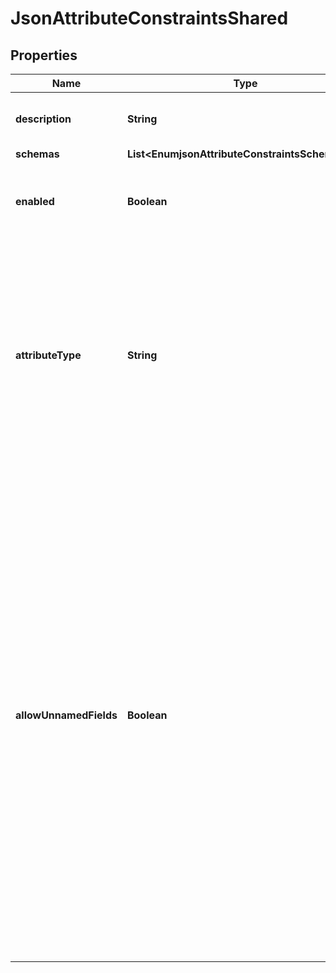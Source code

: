 

# JsonAttributeConstraintsShared


## Properties

| Name | Type | Description | Notes |
|------------ | ------------- | ------------- | -------------|
|**description** | **String** | A description for this JSON Attribute Constraints |  [optional] |
|**schemas** | **List&lt;EnumjsonAttributeConstraintsSchemaUrn&gt;** |  |  [optional] |
|**enabled** | **Boolean** | Indicates whether this JSON Attribute Constraints is enabled. |  [optional] |
|**attributeType** | **String** | The name or OID of the LDAP attribute type whose values will be subject to the associated field constraints. This attribute type must be defined in the server schema, and it must have a \&quot;JSON object\&quot; syntax. |  |
|**allowUnnamedFields** | **Boolean** | Indicates whether JSON objects stored as values of attributes with the associated attribute-type will be permitted to include fields for which there is no subordinate json-field-constraints definition. If unnamed fields are allowed, then no constraints will be imposed on the values of those fields. However, if unnamed fields are not allowed, then the server will reject any attempt to store a JSON object with a field for which there is no corresponding json-fields-constraints definition. |  [optional] |



